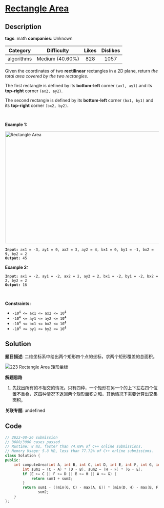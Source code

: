 # [Rectangle Area](https://leetcode.com/problems/rectangle-area/description/)

## Description

**tags**: math
**companies**: Unknown

|  Category  |   Difficulty    | Likes | Dislikes |
| :--------: | :-------------: | :---: | :------: |
| algorithms | Medium (40.60%) |  828  |   1057   |

<p>Given the coordinates of two <strong>rectilinear</strong> rectangles in a 2D plane, return <em>the total area covered by the two rectangles</em>.</p>

<p>The first rectangle is defined by its <strong>bottom-left</strong> corner <code>(ax1, ay1)</code> and its <strong>top-right</strong> corner <code>(ax2, ay2)</code>.</p>

<p>The second rectangle is defined by its <strong>bottom-left</strong> corner <code>(bx1, by1)</code> and its <strong>top-right</strong> corner <code>(bx2, by2)</code>.</p>

<p>&nbsp;</p>
<p><strong>Example 1:</strong></p>
<img alt="Rectangle Area" src="https://assets.leetcode.com/uploads/2021/05/08/rectangle-plane.png" style="width: 700px; height: 365px;" />
<pre><code><strong>Input:</strong> ax1 = -3, ay1 = 0, ax2 = 3, ay2 = 4, bx1 = 0, by1 = -1, bx2 = 9, by2 = 2
<strong>Output:</strong> 45</code></pre>

<p><strong>Example 2:</strong></p>

<pre><code><strong>Input:</strong> ax1 = -2, ay1 = -2, ax2 = 2, ay2 = 2, bx1 = -2, by1 = -2, bx2 = 2, by2 = 2
<strong>Output:</strong> 16</code></pre>

<p>&nbsp;</p>
<p><strong>Constraints:</strong></p>

<ul>
  <li><code>-10<sup>4</sup> &lt;= ax1 &lt;= ax2 &lt;= 10<sup>4</sup></code></li>
  <li><code>-10<sup>4</sup> &lt;= ay1 &lt;= ay2 &lt;= 10<sup>4</sup></code></li>
  <li><code>-10<sup>4</sup> &lt;= bx1 &lt;= bx2 &lt;= 10<sup>4</sup></code></li>
  <li><code>-10<sup>4</sup> &lt;= by1 &lt;= by2 &lt;= 10<sup>4</sup></code></li>
</ul>

## Solution

**题目描述**: 二维坐标系中给出两个矩形四个点的坐标，求两个矩形覆盖的总面积。

![223 Rectangle Area 矩形坐标](https://gitlab.com/convexwf/convex-resource/-/raw/master/convex-notes/leetcode-223_Rectangle_Area_矩形坐标.png)

**解题思路**

1. 先找出所有的不相交的情况，只有四种，一个矩形在另一个的上下左右四个位置不重叠，这四种情况下返回两个矩形面积之和。其他情况下需要计算出交集面积。

**关联专题**: undefined

## Code

```cpp
// 2022-08-26 submission
// 3080/3080 cases passed
// Runtime: 8 ms, faster than 74.09% of C++ online submissions.
// Memory Usage: 5.8 MB, less than 77.72% of C++ online submissions.
class Solution {
public:
    int computeArea(int A, int B, int C, int D, int E, int F, int G, int H) {
        int sum1 = (C - A) * (D - B), sum2 = (H - F) * (G - E);
        if (E >= C || F >= D || B >= H || A >= G) {
            return sum1 + sum2;
        }
        return sum1 - ((min(G, C) - max(A, E)) * (min(D, H) - max(B, F))) +
               sum2;
    }
};
```
